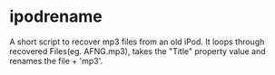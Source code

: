 # ipodrename

A short script to recover mp3 files from an old iPod.  It loops through recovered Files(eg. AFNG.mp3), takes the "Title" property value and renames the  file + 'mp3'.
